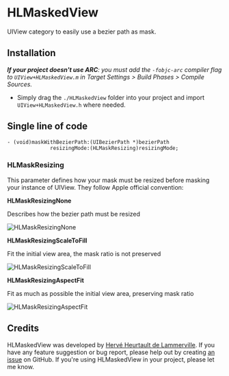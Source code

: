 # HLMaskedView

UIView category to easily use a bezier path as mask.

## Installation

_**If your project doesn't use ARC**: you must add the `-fobjc-arc` compiler flag to `UIView+HLMaskedView.m` in Target Settings > Build Phases > Compile Sources._

* Simply drag the `./HLMaskedView` folder into your project and import `UIView+HLMaskedView.h` where needed.

## Single line of code

```
- (void)maskWithBezierPath:(UIBezierPath *)bezierPath
              resizingMode:(HLMaskResizing)resizingMode;
```

### HLMaskResizing

This parameter defines how your mask must be resized before masking your instance of UIView. They follow Apple official convention:

**HLMaskResizingNone**

Describes how the bezier path must be resized

![HLMaskResizingNone](https://raw.githubusercontent.com/fiftydegrees/HLMaskResizing/master/README-Files/hlmaskedview-noresizing.png)

**HLMaskResizingScaleToFill**

Fit the initial view area, the mask ratio is not preserved

![HLMaskResizingScaleToFill](https://raw.githubusercontent.com/fiftydegrees/HLMaskResizing/master/README-Files/hlmaskedview-scaletofill.png)

**HLMaskResizingAspectFit**

Fit as much as possible the initial view area, preserving mask ratio

![HLMaskResizingAspectFit](https://raw.githubusercontent.com/fiftydegrees/HLMaskResizing/master/README-Files/hlmaskedview-aspectfit.png)

## Credits

HLMaskedView was developed by [Hervé Heurtault de Lammerville](http://www.hervedroit.com). If you have any feature suggestion or bug report, please help out by creating [an issue](https://github.com/fiftydegrees/HLMaskedView/issues/new) on GitHub. If you're using HLMaskedView in your project, please let me know.